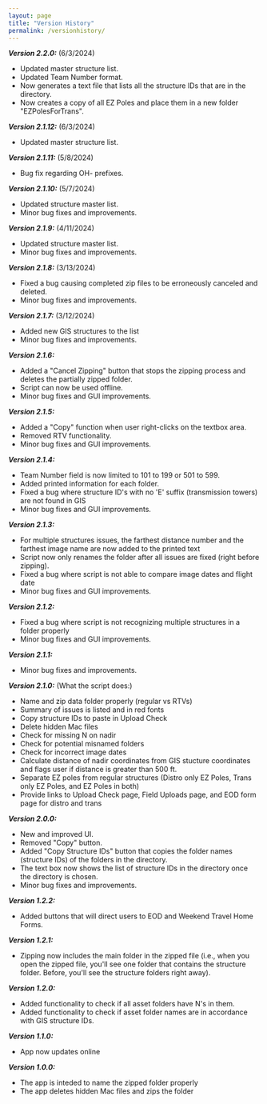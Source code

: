 ```yaml
---
layout: page
title: "Version History"
permalink: /versionhistory/
---
```


***Version 2.2.0:*** (6/3/2024)
  - Updated master structure list.
  - Updated Team Number format.
  - Now generates a text file that lists all the structure IDs that are in the directory.
  - Now creates a copy of all EZ Poles and place them in a new folder "EZPolesForTrans".

***Version 2.1.12:*** (6/3/2024)
  - Updated master structure list.

***Version 2.1.11:*** (5/8/2024)
  - Bug fix regarding OH- prefixes.

***Version 2.1.10:*** (5/7/2024)
  - Updated structure master list.
  - Minor bug fixes and improvements.

***Version 2.1.9:*** (4/11/2024)
  - Updated structure master list.
  - Minor bug fixes and improvements.

***Version 2.1.8:*** (3/13/2024)
  - Fixed a bug causing completed zip files to be erroneously canceled and deleted.
  - Minor bug fixes and improvements.

***Version 2.1.7:*** (3/12/2024)
  - Added new GIS structures to the list
  - Minor bug fixes and improvements.

***Version 2.1.6:***
  - Added a "Cancel Zipping" button that stops the zipping process and deletes the partially zipped folder.
  - Script can now be used offline.
  - Minor bug fixes and GUI improvements.

***Version 2.1.5:***
  - Added a "Copy" function when user right-clicks on the textbox area.
  - Removed RTV functionality.
  - Minor bug fixes and GUI improvements.

***Version 2.1.4:***
  - Team Number field is now limited to 101 to 199 or 501 to 599.
  - Added printed information for each folder.
  - Fixed a bug where structure ID's with no 'E' suffix (transmission towers) are not found in GIS
  - Minor bug fixes and GUI improvements.

***Version 2.1.3:***
  - For multiple structures issues, the farthest distance number and the farthest image name are now added to the printed text
  - Script now only renames the folder after all issues are fixed (right before zipping).
  - Fixed a bug where script is not able to compare image dates and flight date 
  - Minor bug fixes and GUI improvements.

***Version 2.1.2:***
  - Fixed a bug where script is not recognizing multiple structures in a folder properly
  - Minor bug fixes and GUI improvements.

***Version 2.1.1:***
  - Minor bug fixes and improvements.

***Version 2.1.0:*** (What the script does:)
  - Name and zip data folder properly (regular vs RTVs)
  - Summary of issues is listed and in red fonts
  - Copy structure IDs to paste in Upload Check
  - Delete hidden Mac files
  - Check for missing N on nadir
  - Check for potential misnamed folders
  - Check for incorrect image dates
  - Calculate distance of nadir coordinates from GIS stucture coordinates and flags user if distance is greater than 500 ft.
  - Separate EZ poles from regular structures (Distro only EZ Poles, Trans only EZ Poles, and EZ Poles in both)
  - Provide links to Upload Check page, Field Uploads page, and EOD form page for distro and trans

***Version 2.0.0:***
  - New and improved UI.
  - Removed "Copy" button.
  - Added "Copy Structure IDs" button that copies the folder names (structure IDs) of the folders in the directory.
  - The text box now shows the list of structure IDs in the directory once the directory is chosen.
  - Minor bug fixes and improvements.

***Version 1.2.2:***
  - Added buttons that will direct users to EOD and Weekend Travel Home Forms.

***Version 1.2.1:***
  - Zipping now includes the main folder in the zipped file (i.e., when you open the zipped file, you'll see one folder that contains the structure folder. Before, you'll see the structure folders right away).

***Version 1.2.0:***
  - Added functionality to check if all asset folders have N's in them.
  - Added functionality to check if asset folder names are in accordance with GIS structure IDs.

***Version 1.1.0:***
  - App now updates online

***Version 1.0.0:***
  - The app is inteded to name the zipped folder properly
  - The app deletes hidden Mac files and zips the folder